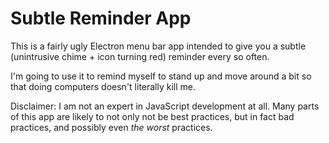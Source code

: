 Subtle Reminder App
===================

This is a fairly ugly Electron menu bar app intended to give you a subtle
(unintrusive chime + icon turning red) reminder every so often.

I'm going to use it to remind myself to stand up and move around a bit so that
doing computers doesn't literally kill me.

Disclaimer: I am not an expert in JavaScript development at all. Many parts of
this app are likely to not only not be best practices, but in fact bad
practices, and possibly even *the worst* practices.
